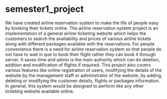 # semester1_project

We have created airline reservation system to make the life of people easy by booking their tickets online. The airline reservation system project is an implementation of a general airline ticketing website which helps the customers to search the availability and prices of various airline tickets along with different packages available with the reservations. For people convenience there is a need for airline reservation system so that people do not have to wait in que to book their flight rather they can book it through server. It saves time and admin is the main authority which can do deletion, addition and modification of flights if required. This project also covers various features like online registration of users, modifying the details of the website by the management staff or administrator of the website, by adding, deleting or modifying the customer details, flights or packages information. In general, this system would be designed to perform like any other ticketing website available online.
